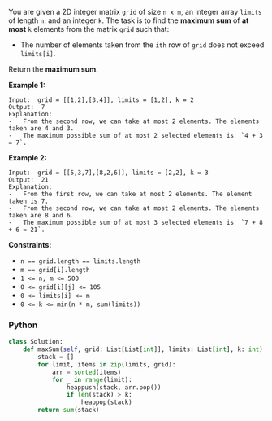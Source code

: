 You are given a 2D integer matrix  `grid`  of size  `n x m`, an integer array  `limits`  of length  `n`, and an integer  `k`. The task is to find the  **maximum sum**  of  **at most**  `k`  elements from the matrix  `grid`  such that:

-   The number of elements taken from the  `ith`  row of  `grid`  does not exceed  `limits[i]`.
    

Return the  **maximum sum**.

**Example 1:**
```
Input:  grid = [[1,2],[3,4]], limits = [1,2], k = 2
Output:  7
Explanation:
-   From the second row, we can take at most 2 elements. The elements taken are 4 and 3.
-   The maximum possible sum of at most 2 selected elements is  `4 + 3 = 7`.
```

**Example 2:**
```
Input:  grid = [[5,3,7],[8,2,6]], limits = [2,2], k = 3
Output:  21
Explanation:
-   From the first row, we can take at most 2 elements. The element taken is 7.
-   From the second row, we can take at most 2 elements. The elements taken are 8 and 6.
-   The maximum possible sum of at most 3 selected elements is  `7 + 8 + 6 = 21`.
```

**Constraints:**

-   `n == grid.length == limits.length`
-   `m == grid[i].length`
-   `1 <= n, m <= 500`
-   `0 <= grid[i][j] <= 105`
-   `0 <= limits[i] <= m`
-   `0 <= k <= min(n * m, sum(limits))`

### Python
```py
class Solution:
    def maxSum(self, grid: List[List[int]], limits: List[int], k: int) -> int:
        stack = []
        for limit, items in zip(limits, grid):
            arr = sorted(items)
            for _ in range(limit):
                heappush(stack, arr.pop())
                if len(stack) > k:
                    heappop(stack)
        return sum(stack)
```